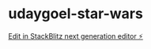 # udaygoel-star-wars

[Edit in StackBlitz next generation editor ⚡️](https://stackblitz.com/~/github.com/UdayGoel2000/udaygoel-star-wars)